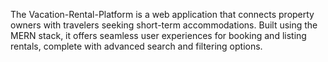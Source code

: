 The Vacation-Rental-Platform is a web application that connects property owners with travelers seeking short-term accommodations. Built using the MERN stack, it offers seamless user experiences for booking and listing rentals, complete with advanced search and filtering options.

